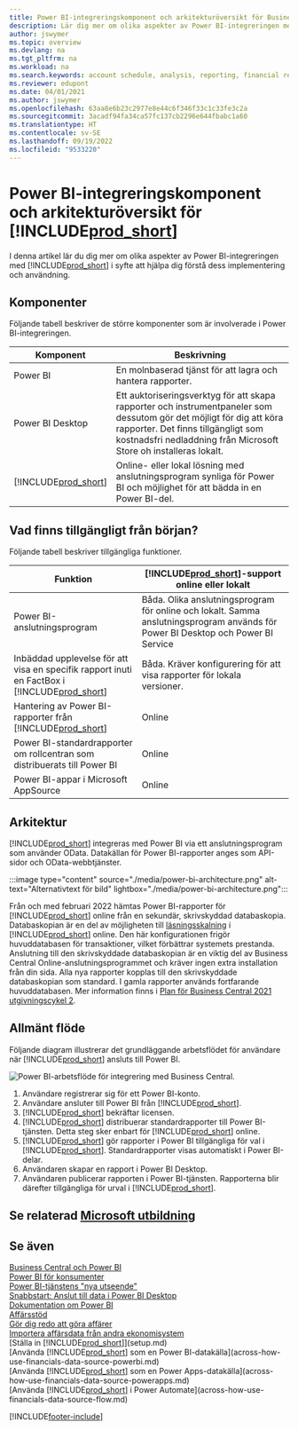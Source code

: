 ```yaml
---
title: Power BI-integreringskomponent och arkitekturöversikt för Business Central| Microsoft Docs
description: Lär dig mer om olika aspekter av Power BI-integreringen med Business Central.
author: jswymer
ms.topic: overview
ms.devlang: na
ms.tgt_pltfrm: na
ms.workload: na
ms.search.keywords: account schedule, analysis, reporting, financial report, business intelligence, KPI
ms.reviewer: edupont
ms.date: 04/01/2021
ms.author: jswymer
ms.openlocfilehash: 63aa8e6b23c2977e8e44c6f346f33c1c33fe3c2a
ms.sourcegitcommit: 3acadf94fa34ca57fc137cb2296e644fbabc1a60
ms.translationtype: HT
ms.contentlocale: sv-SE
ms.lasthandoff: 09/19/2022
ms.locfileid: "9533220"
---
```

# <a name="power-bi-integration-component-and-architecture-overview-for-includeprodshortincludesprodshortmd" /><a name="power-bi-integration-component-and-architecture-overview-for-prod_short"></a>Power BI-integreringskomponent och arkitekturöversikt för [!INCLUDE[prod_short](includes/prod_short.md)]

I denna artikel lär du dig mer om olika aspekter av Power BI-integreringen med [!INCLUDE[prod_short](includes/prod_short.md)] i syfte att hjälpa dig förstå dess implementering och användning.

## <a name="components" /><a name="components"></a>Komponenter

Följande tabell beskriver de större komponenter som är involverade i Power BI-integreringen.

|Komponent|Beskrivning|
|---------|-----------|
|Power BI|En molnbaserad tjänst för att lagra och hantera rapporter.|
|Power BI Desktop|Ett auktoriseringsverktyg för att skapa rapporter och instrumentpaneler som dessutom gör det möjligt för dig att köra rapporter. Det finns tillgängligt som kostnadsfri nedladdning från Microsoft Store oh installeras lokalt.|
|[!INCLUDE[prod_short](includes/prod_short.md)]|Online- eller lokal lösning med anslutningsprogram synliga för Power BI och möjlighet för att bädda in en Power BI-del.|

## <a name="whats-available-from-the-start" /><a name="whats-available-from-the-start"></a>Vad finns tillgängligt från början?

Följande tabell beskriver tillgängliga funktioner.

|Funktion|[!INCLUDE[prod_short](includes/prod_short.md)]-support online eller lokalt|
|-------|---------------------|
|Power BI-anslutningsprogram|Båda. Olika anslutningsprogram för online och lokalt. Samma anslutningsprogram används för Power BI Desktop och Power BI Service |
|Inbäddad upplevelse för att visa en specifik rapport inuti en FactBox i [!INCLUDE[prod_short](includes/prod_short.md)]|Båda. Kräver konfigurering för att visa rapporter för lokala versioner.|
|Hantering av Power BI-rapporter från [!INCLUDE[prod_short](includes/prod_short.md)]|Online|
|Power BI-standardrapporter om rollcentran som distribuerats till Power BI|Online|
|Power BI-appar i Microsoft AppSource|Online|

## <a name="architecture" /><a name="architecture"></a>Arkitektur

[!INCLUDE[prod_short](includes/prod_short.md)] integreras med Power BI via ett anslutningsprogram som använder OData. Datakällan för Power BI-rapporter anges som API-sidor och OData-webbtjänster.

:::image type="content" source="./media/power-bi-architecture.png" alt-text="Alternativtext för bild" lightbox="./media/power-bi-architecture.png":::

Från och med februari 2022 hämtas Power BI-rapporter för [!INCLUDE[prod_short](includes/prod_short.md)] online från en sekundär, skrivskyddad databaskopia. Databaskopian är en del av möjligheten till [läsningsskalning](/dynamics365/business-central/dev-itpro/administration/database-read-scale-out-overview) i [!INCLUDE[prod_short](includes/prod_short.md)] online. Den här konfigurationen frigör huvuddatabasen för transaktioner, vilket förbättrar systemets prestanda. Anslutning till den skrivskyddade databaskopian är en viktig del av Business Central Online-anslutningsprogrammet och kräver ingen extra installation från din sida. Alla nya rapporter kopplas till den skrivskyddade databaskopian som standard. I gamla rapporter används fortfarande huvuddatabasen. Mer information finns i [Plan för Business Central 2021 utgivningscykel 2](/dynamics365-release-plan/2021wave2/smb/dynamics365-business-central/use-secondary-read-only-database-power-bi-reporting).

## <a name="general-flow" /><a name="general-flow"></a>Allmänt flöde

Följande diagram illustrerar det grundläggande arbetsflödet för användare när [!INCLUDE[prod_short](includes/prod_short.md)] ansluts till Power BI.

![Power BI-arbetsflöde för integrering med Business Central.](./media/power-bi-flow.png)

1. Användare registrerar sig för ett Power BI-konto.
2. Användare ansluter till Power BI från [!INCLUDE[prod_short](includes/prod_short.md)].
3. [!INCLUDE[prod_short](includes/prod_short.md)] bekräftar licensen.
4. [!INCLUDE[prod_short](includes/prod_short.md)] distribuerar standardrapporter till Power BI-tjänsten. Detta steg sker enbart för [!INCLUDE[prod_short](includes/prod_short.md)] online.
5. [!INCLUDE[prod_short](includes/prod_short.md)] gör rapporter i Power BI tillgängliga för val i [!INCLUDE[prod_short](includes/prod_short.md)]. Standardrapporter visas automatiskt i Power BI-delar.
6. Användaren skapar en rapport i Power BI Desktop.
7. Användaren publicerar rapporten i Power BI-tjänsten. Rapporterna blir därefter tillgängliga för urval i [!INCLUDE[prod_short](includes/prod_short.md)].

## <a name="see-related-microsoft-trainingtrainingmodulesconfigure-powerbi-excel-dynamics--business-centralindex" /><a name="see-related-microsoft-training"></a>Se relaterad [Microsoft utbildning](/training/modules/configure-powerbi-excel-dynamics-365-business-central/index)

## <a name="see-also" /><a name="see-also"></a>Se även

[Business Central och Power BI](admin-powerbi.md)  
[Power BI för konsumenter](/power-bi/consumer/end-user-consumer)  
[Power BI-tjänstens "nya utseende"](/power-bi/service-new-look)  
[Snabbstart: Anslut till data i Power BI Desktop](/power-bi/desktop-quickstart-connect-to-data)  
[Dokumentation om Power BI](/power-bi/)  
[Affärsstöd](bi.md)  
[Gör dig redo att göra affärer](ui-get-ready-business.md)  
[Importera affärsdata från andra ekonomisystem](across-import-data-configuration-packages.md)  
[Ställa in [!INCLUDE[prod_short](includes/prod_short.md)]](setup.md)  
[Använda [!INCLUDE[prod_short](includes/prod_short.md)] som en Power BI-datakälla](across-how-use-financials-data-source-powerbi.md)  
[Använda [!INCLUDE[prod_short](includes/prod_short.md)] som en Power Apps-datakälla](across-how-use-financials-data-source-powerapps.md)  
[Använda [!INCLUDE[prod_short](includes/prod_short.md)] i Power Automate](across-how-use-financials-data-source-flow.md)  


[!INCLUDE[footer-include](includes/footer-banner.md)]

